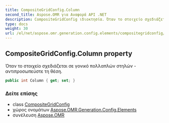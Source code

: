```yaml
---
title: CompositeGridConfig.Column
second_title: Aspose.OMR για Αναφορά API .NET
description: CompositeGridConfig ιδιοκτησία. Όταν το στοιχείο σχεδιάζεται σε γονικό πολλαπλών στηλών  αντιπροσωπεύστε τη θέση.
type: docs
weight: 30
url: /el/net/aspose.omr.generation.config.elements/compositegridconfig/column/
---
```

## CompositeGridConfig.Column property

Όταν το στοιχείο σχεδιάζεται σε γονικό πολλαπλών στηλών - αντιπροσωπεύστε τη θέση.

```csharp
public int Column { get; set; }
```

### Δείτε επίσης

* class [CompositeGridConfig](../)
* χώρος ονομάτων [Aspose.OMR.Generation.Config.Elements](../../compositegridconfig/)
* συνέλευση [Aspose.OMR](../../../)


